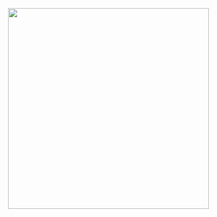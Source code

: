 <p align="center"><a href="https://autoklose.com" target="_blank"><img src="https://app.autoklose.com/images/svg/autoklose-logo-white.svg" width="400"></a></p>


